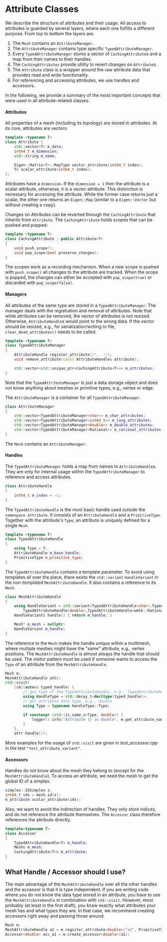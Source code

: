 # Attribute Classes

We describe the structure of attributes and their usage. All access to attributes is guarded by several layers, where each one fulfills a different purpose. From top to bottom the layers are:

1. The `Mesh` contains an `AttributeManager`.
2. The `AttributeManager` contains type specific `TypedAttributeManager`.
3. Every `TypedAttributeManager` stores a vector of `CachingAttribute`s and a map from their names to their handles.
4. The `CachingAttributes` provide utility to revert changes on `Attribute`s.
5. The `Attribute` class is a wrapper around the raw attribute data that provides read and write functionality.
6. For referencing and accessing attributes, we use handles and accessors.

In the following, we provide a summary of the most important concepts that were used in all attribute-related classes.

#### Attributes

All properties of a mesh (including its topology) are stored in attributes. At its core, attributes are vectors:

```C++
template <typename T>
class Attribute {
    std::vector<T> m_data;
    int64_t m_dimension;
    std::string m_name;

    Eigen::Matrix<T>::MapType vector_attribute(int64_t index);
    T& scalar_attribute(int64_t index);
};
```

Attributes have a `dimension`. If the `dimension = 1` then the attribute is a scalar attribute, otherwise, it is a vector attribute. This distinction is necessary for accessing the attribute. While the former case returns just a scalar, the other one returns an `Eigen::Map` (similar to a `Eigen::Vector` but without creating a copy).

Changes on Attributes can be reverted through the `CachingAttribute` that inherits from `Attribute`. The `CachingAttribute` holds scopes that can be pushed and popped:

```C++
template <typename T>
class CachingAttribute : public Attribute<T>
{
    void push_scope();
    void pop_scope(bool preserve_changes);
}
```

The scopes work as a recording mechanism. When a new scope is pushed with `push_scope()` all changes to the attribute are tracked. When the scope is popped, the changes can either be accepted with `pop_scope(true)` or discarded with `pop_scope(false)`.

#### Managers

All attributes of the same type are stored in a `TypedAttributeManager`. The manager deals with the registration and removal of attributes. Note that while attributes can be removed, the vector of attributes is not resized. Otherwise, `AttributeHandle`s would point to the wrong data. If the vector should be resized, e.g., for serialization/writing to file, `clear_dead_attributes()` needs to be called.

```C++
template <typename T>
class TypedAttributeManager
{
    AttributeHandle register_attribute(/*...*/);
    void remove_attribute(const AttributeHandle& attribute);

    std::vector<std::unique_ptr<CachingAttribute<T>>> m_attributes;
}
```

Note that the `TypedAttributeManager` is just a data storage object and does not know anything about meshes or primitive types, e.g., vertex or edge.

The `AttributeManager` is a container for all `TypedAttributeManager`.

```C++
class AttributeManager
{
    std::vector<TypedAttributeManager<char>> m_char_attributes;
    std::vector<TypedAttributeManager<int64_t>> m_long_attributes;
    std::vector<TypedAttributeManager<double>> m_double_attributes;
    std::vector<TypedAttributeManager<Rational>> m_rational_attributes;
}
```

The `Mesh` contains an `AttributeManager`.

#### Handles

The `TypedAttributeManager` holds a map from names to `AttributeHandle`s. They are only for internal usage within the `TypedAttributeManager` to reference and access attributes.

```C++
class AttributeHandle
{
    int64_t m_index = -1;
}
```

The `TypedAttributeHandle` is the most basic handle used outside the `namespace attribute`. It consists of an `AttributeHandle` and a `PrimitiveType`. Together with the attribute's `Type`, an attribute is uniquely defined for a single `Mesh`.

```C++
template <typename T>
class TypedAttributeHandle
{
    using Type = T;
    AttributeHandle m_base_handle;
    PrimitiveType m_primitive_type;
}
```

The `TypedAttributeHandle` contains a template parameter. To avoid using templates all over the place, there exists the `std::variant` `HandleVariant` in the non-templated `MeshAttributeHandle`. It also contains a reference to its `Mesh`.

```C++
class MeshAttributeHandle
{
    using HandleVariant = std::variant<TypedAttributeHandle<char>,TypedAttributeHandle<int64_t>,
        TypedAttributeHandle<double>,TypedAttributeHandle<wmtk::Rational>>;
    HandleVariant& handle() { return m_handle; }

    Mesh* m_mesh = nullptr;
    HandleVariant m_handle;
}
```

The reference to the `Mesh` makes the handle unique within a multimesh, where multiple meshes might have the "same" attribute, e.g., vertex positions. The `MeshAttributeHandle` is almost always the handle that should be used. The visitor pattern must be used if someone wants to access the `Type` of an attribute from the `MeshAttributeHandle`.

```C++
Mesh m;
MeshAttributeHandle attr;
std::visit(
    [&m](auto&& typed_handle) {
        // get type of the TypedAttributeHandle, e.g., TypedAttributeHandle<double>
        using HandleType = std::decay_t<decltype(typed_handle)>;
        // get attribute data type, e.g., double
        using Type = typename HandleType::Type;

        if constexpr (std::is_same_v<Type, double>) {
            logger().info("Attribute {} is double", m.get_attribute_name(typed_handle));
        }
    },
    attr.handle());
```

More examples for the usage of `std::visit` are given in _test_accessor.cpp_ in the test `"test_attribute_variant"`.

#### Accessors

Handles do not know about the mesh they belong to (except for the `MeshAttributeHandle`). To access an attribute, we need the mesh to get the global ID of a simplex.

```C++
simplex::IdSimplex s;
int64_t idx = mesh.id(s);
m_attribute.scalar_attribute(idx);
```

Also, we want to avoid the indirection of handles. They only store indices, and do not reference the attribute themselves. The `Accessor` class therefore references the attribute directly.

```C++
template<typename T>
class Accessor
{
    TypedAttributeHandle<T> m_handle;
    Mesh& m_mesh;
    CachingAttribute<T>& m_attribute;
}
```

## What Handle / Accessor should I use?

The main advantage of the `MeshAttributeHandle` over all the other handles and the accessor is that it is type independent. If you are writing code where you do not know the data type stored in an attribute, you have to use the `MeshAttributeHandle` in combination with `std::visit`. However, most probably (at least in the first draft), you know exactly what attributes your mesh has and what types they are. In that case, we recommend creating accessors right away and passing those around.

```C++
Mesh m;
MeshAttributeHandle a1 = m.register_attribute<double>("a1", PrimitiveType::Vertex, 1);
Accessor<double> acc_a1 = m.create_accessor<double>(a1);
```
